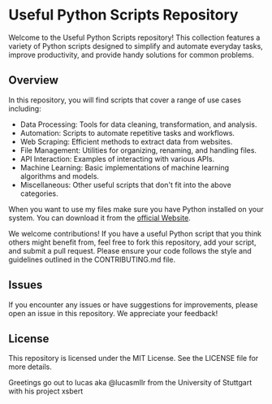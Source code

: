 # Useful Python Scripts Repository
Welcome to the Useful Python Scripts repository! This collection features a variety of Python scripts designed to simplify and automate everyday tasks, improve productivity, and provide handy solutions for common problems.

## Overview
In this repository, you will find scripts that cover a range of use cases including:

- Data Processing: Tools for data cleaning, transformation, and analysis.
- Automation: Scripts to automate repetitive tasks and workflows.
- Web Scraping: Efficient methods to extract data from websites.
- File Management: Utilities for organizing, renaming, and handling files.
- API Interaction: Examples of interacting with various APIs.
- Machine Learning: Basic implementations of machine learning algorithms and models.
- Miscellaneous: Other useful scripts that don't fit into the above categories.

When you want to use my files make sure you have Python installed on your system. You can download it from the [official Website](https://www.python.org/).

We welcome contributions! If you have a useful Python script that you think others might benefit from, feel free to fork this repository, add your script, and submit a pull request. Please ensure your code follows the style and guidelines outlined in the CONTRIBUTING.md file.

## Issues
If you encounter any issues or have suggestions for improvements, please open an issue in this repository. We appreciate your feedback!

## License
This repository is licensed under the MIT License. See the LICENSE file for more details.

Greetings go out to lucas aka @lucasmllr from the University of Stuttgart with his project xsbert

